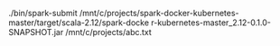 ./bin/spark-submit /mnt/c/projects/spark-docker-kubernetes-master/target/scala-2.12/spark-docke
r-kubernetes-master_2.12-0.1.0-SNAPSHOT.jar /mnt/c/projects/abc.txt